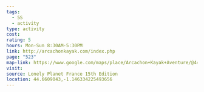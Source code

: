 ```yaml
---
tags:
  - 5S
  - activity
type: activity
cost: 
rating: 5
hours: Mon-Sun 8:30AM-5:30PM
link: http://arcachonkayak.com/index.php
page: "523"
map-link: https://www.google.com/maps/place/Arcachon+Kayak+Aventure/@44.6607015,-1.148237,17z/data=!3m1!4b1!4m6!3m5!1s0xd549f9029d80099:0x4a0a3e50536214df!8m2!3d44.6606977!4d-1.1456621!16s%2Fg%2F11g1pwb3yr?entry=ttu&g_ep=EgoyMDI0MTAyOS4wIKXMDSoASAFQAw%3D%3D
visit: 
source: Lonely Planet France 15th Edition
location: 44.6609043,-1.146334225493656
---
```

